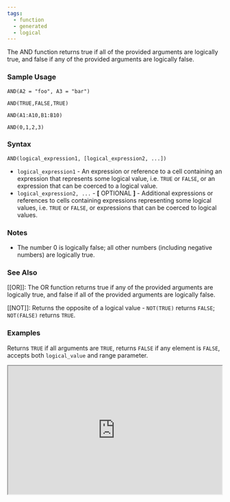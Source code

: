 ```yaml
---
tags:
  - function
  - generated
  - logical
---
```


The AND function returns true if all of the provided arguments are logically true, and false if any of the provided arguments are logically false.

### Sample Usage

`AND(A2 = "foo", A3 = "bar")`

`AND(TRUE,FALSE,TRUE)`

`AND(A1:A10,B1:B10)`

`AND(0,1,2,3)`

### Syntax

`AND(logical_expression1, [logical_expression2, ...])`

* `logical_expression1` - An expression or reference to a cell containing an expression that represents some logical value, i.e. `TRUE` or `FALSE`, or an expression that can be coerced to a logical value.
* `logical_expression2, ...` - **[** OPTIONAL **]** - Additional expressions or references to cells containing expressions representing some logical values, i.e. `TRUE` or `FALSE`, or expressions that can be coerced to logical values.

### Notes

* The number 0 is logically false; all other numbers (including negative numbers) are logically true.

### See Also

[[OR]]: The OR function returns true if any of the provided arguments are logically true, and false if all of the provided arguments are logically false.

[[NOT]]: Returns the opposite of a logical value - `NOT(TRUE)` returns `FALSE`; `NOT(FALSE)` returns `TRUE`.

### Examples

Returns `TRUE` if all arguments are `TRUE`, returns `FALSE` if any element is `FALSE`, accepts both `logical_value` and range parameter.

<iframe height="300" src="https://docs.google.com/spreadsheet/pub?key=0As3tAuweYU9QdC1rNUYxeDYxQjhqX2xFWEI4X3JkcVE&amp;single=true&amp;gid=0&amp;output=html&amp;widget=true" width="500"></iframe>